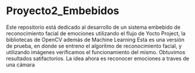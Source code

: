 # Proyecto2_Embebidos
Este repositorio está dedicado al desarrollo de un sistema embebido de reconocimiento facial de emociones utilizando el flujo de Yocto Project, la bibliotecas de OpenCV además de Machine Learning
Esta es una versión de prueba, en donde se entreno el algoritmo de reconocimiento facial, y utilizando imágenes verificamos el funcionamiento del mismo.
Obtuvimos resultados satifactorios. 
La idea ahora es reconocer emociones a traves de una cámara
